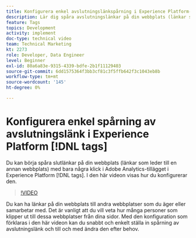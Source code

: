 ```yaml
---
title: Konfigurera enkel avslutningslänkspårning i Experience Platform-taggar
description: Lär dig spåra avslutningslänkar på din webbplats (länkar som leder till en annan webbplats) med bara några klick i Adobe Analytics-tillägget i Experience Platform-taggar.
feature: Tags
topics: Development
activity: implement
doc-type: technical video
team: Technical Marketing
kt: 2273
role: Developer, Data Engineer
level: Beginner
exl-id: 80a6a83e-9315-4339-bdfe-2b1f11129403
source-git-commit: 6dd1575364f3bb3cf81c3f5ffb642f3c1043eb8b
workflow-type: tm+mt
source-wordcount: '145'
ht-degree: 0%

---
```


# Konfigurera enkel spårning av avslutningslänk i Experience Platform [!DNL tags]

Du kan börja spåra slutlänkar på din webbplats (länkar som leder till en annan webbplats) med bara några klick i Adobe Analytics-tillägget i Experience Platform [!DNL tags]. I den här videon visas hur du konfigurerar den.

>[!VIDEO](https://video.tv.adobe.com/v/25763/?quality=12&learn=on)

Du kan ha länkar på din webbplats till andra webbplatser som du äger eller samarbetar med. Det är vanligt att du vill veta hur många personer som klipper ut till dessa webbplatser från dina sidor. Med den konfiguration som förklaras i den här videon kan du snabbt och enkelt ställa in spårning av avslutningslänk och till och med ändra den efter behov.
